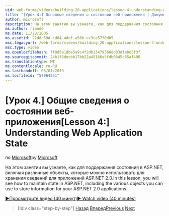 ```yaml
---
uid: web-forms/videos/building-20-applications/lesson-4-understanding-web-application-state
title: '[Урок 4:] Основные сведения о состоянии веб-приложения | Документация Майкрософт'
author: microsoft
description: На этом занятии вы узнаете, как для поддержания состояния в ASP.NET, включая различные объекты, которые можно использовать для хранения сведений о приложение ASP.NET 2.0...
ms.author: riande
ms.date: 11/28/2005
ms.assetid: 22ddc59d-cd84-4def-a58b-ec3ca57f0d85
msc.legacyurl: /web-forms/videos/building-20-applications/lesson-4-understanding-web-application-state
msc.type: video
ms.openlocfilehash: ff8d5a1dbe5a9c4f2db134793b6dd83dfebe5f3f
ms.sourcegitcommit: 24b1f6decbb17bb22a45166e5fdb0845c65af498
ms.translationtype: MT
ms.contentlocale: ru-RU
ms.lasthandoff: 03/01/2019
ms.locfileid: "57064251"
---
```

<a name="lesson-4-understanding-web-application-state"></a><span data-ttu-id="d58f0-103">[Урок 4.] Общие сведения о состоянии веб-приложения</span><span class="sxs-lookup"><span data-stu-id="d58f0-103">[Lesson 4:] Understanding Web Application State</span></span>
====================
<span data-ttu-id="d58f0-104">по [Microsoft](https://github.com/microsoft)</span><span class="sxs-lookup"><span data-stu-id="d58f0-104">by [Microsoft](https://github.com/microsoft)</span></span>

<span data-ttu-id="d58f0-105">На этом занятии вы узнаете, как для поддержания состояния в ASP.NET, включая различные объекты, которые можно использовать для хранения сведений для приложений ASP.NET 2.0.</span><span class="sxs-lookup"><span data-stu-id="d58f0-105">In this lesson, you will see how to maintain state in ASP.NET, including the various objects you can use to store information for your ASP.NET 2.0 applications.</span></span>

[<span data-ttu-id="d58f0-106">&#9654;Просмотрите видео (40 минут)</span><span class="sxs-lookup"><span data-stu-id="d58f0-106">&#9654; Watch video (40 minutes)</span></span>](https://channel9.msdn.com/Blogs/ASP-NET-Site-Videos/lesson-4-understanding-web-application-state)

> [!div class="step-by-step"]
> <span data-ttu-id="d58f0-107">[Назад](lesson-3-understanding-more-about-events-and-postback.md)
> [Вперед](lesson-5-debugging-and-tracing-your-website.md)</span><span class="sxs-lookup"><span data-stu-id="d58f0-107">[Previous](lesson-3-understanding-more-about-events-and-postback.md)
[Next](lesson-5-debugging-and-tracing-your-website.md)</span></span>
